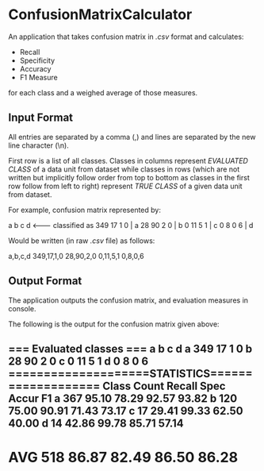 # ConfusionMatrixCalculator

An application that takes confusion matrix in *.csv* format and calculates:

- Recall
- Specificity
- Accuracy
- F1 Measure

for each class and a weighed average of those measures.

## Input Format
All entries are separated by a comma (,) and lines are separated by the new line character (\n).

First row is a list of all classes. Classes in columns represent *EVALUATED CLASS* of a data unit from dataset
while classes in rows (which are not written but implicitly follow order from top to bottom as classes in the first row
follow from left to right) represent *TRUE CLASS* of a given data unit from dataset.

For example, confusion matrix represented by:

  a   b   c   d   <--- classified as
349  17   1   0 |   a
 28  90   2   0 |   b
  0  11   5   1 |   c
  0   8   0   6 |   d
  
 Would be written (in raw *.csv* file) as follows:
 
 a,b,c,d
 349,17,1,0
 28,90,2,0
 0,11,5,1
 0,8,0,6
 
 ## Output Format
 
 The application outputs the confusion matrix, and evaluation measures in console.
 
 The following is the output for the confusion matrix given above:
 
  === Evaluated classes ===
          a       b       c       d
  a       349     17      1       0
  b       28      90      2       0
  c       0       11      5       1
  d       0       8       0       6
  ====================STATISTICS===================
  Class   Count   Recall  Spec    Accur   F1
  a       367     95.10   78.29   92.57   93.82
  b       120     75.00   90.91   71.43   73.17
  c       17      29.41   99.33   62.50   40.00
  d       14      42.86   99.78   85.71   57.14
  -------------------------------------------------
  AVG     518     86.87   82.49   86.50   86.28
  =================================================
 

